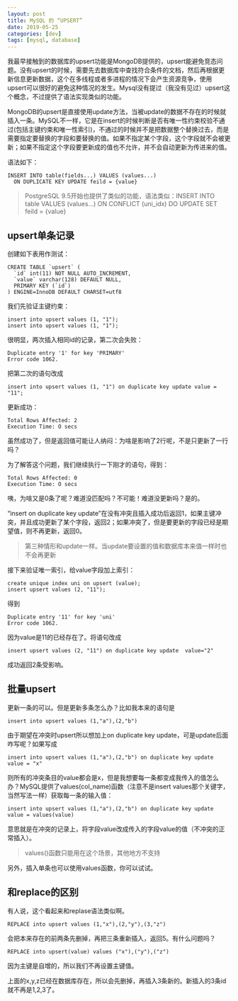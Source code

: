 ```yaml
---
layout: post
title: MySQL 的 “UPSERT”
date: 2019-05-25
categories: [dev]
tags: [mysql, database]
---
```

我最早接触到的数据库的upsert功能是MongoDB提供的，upsert能避免竞态问题。没有upsert的时候，需要先去数据库中查找符合条件的文档，然后再根据更新信息更新数据，这个在多线程或者多进程的情况下会产生资源竞争，使用upsert可以很好的避免这种情况的发生。Mysql没有提过（我没有见过）upsert这个概念，不过提供了语法实现类似的功能。

MongoDB的upsert是直接使用update方法，当被update的数据不存在的时候就插入一条。MySQL不一样，它是在insert的时候判断是否有唯一性约束校验不通过(包括主键约束和唯一性索引)，不通过的时候并不是把数据整个替换过去，而是需要指定要替换的字段和要替换的值。如果不指定某个字段，这个字段就不会被更新；如果不指定这个字段要更新成的值也不允许，并不会自动更新为传进来的值。

语法如下：
```
INSERT INTO table(fields...) VALUES (values...)
  ON DUPLICATE KEY UPDATE feild = {value}
```

> PostgreSQL 9.5开始也提供了类似的功能，语法类似：INSERT INTO table VALUES (values...) ON CONFLICT (uni_idx) DO UPDATE SET feild = {value}

## upsert单条记录
创建如下表用作测试：
```
CREATE TABLE `upsert` (
  `id` int(11) NOT NULL AUTO_INCREMENT,
  `value` varchar(128) DEFAULT NULL,
  PRIMARY KEY (`id`)
) ENGINE=InnoDB DEFAULT CHARSET=utf8
```
我们先验证主键约束：
```
insert into upsert values (1, "1");
insert into upsert values (1, "1");
```
很明显，两次插入相同id的记录，第二次会失败：
```
Duplicate entry '1' for key 'PRIMARY'
Error code 1062.
```
把第二次的语句改成
```
insert into upsert values (1, "1") on duplicate key update value = "11";
```
更新成功：
```
Total Rows Affected: 2
Execution Time: O secs
```
虽然成功了，但是返回值可能让人纳闷：为啥是影响了2行呢，不是只更新了一行吗？

为了解答这个问题，我们继续执行一下刚才的语句，得到：
```
Total Rows Affected: 0
Execution Time: O secs
```
咦，为啥又是0条了呢？难道没匹配吗？不可能！难道没更新吗？是的。

“insert on duplicate key update”在没有冲突且插入成功后返回1，如果主键冲突，并且成功更新了某个字段，返回2；如果冲突了，但是要更新的字段已经是期望值，则不再更新，返回0。
> 第三种情形和update一样。当update要设置的值和数据库本来值一样时也不会再更新

接下来验证唯一索引，给value字段加上索引：
```
create unique index uni on upsert (value);
insert upsert values (2, "11");
```
得到
```
Duplicate entry '11' for key 'uni'
Error code 1062.
```
因为value是11的已经存在了。将语句改成
```
insert upsert values (2, "11") on duplicate key update  value="2"
```
成功返回2条受影响。
## 批量upsert
更新一条的可以。但是更新多条怎么办？比如我本来的语句是
```
insert into upsert values (1,"a"),(2,"b")
```
由于期望在冲突时upsert所以想加上on duplicate key update，可是update后面咋写呢？如果写成
```
insert into upsert values (1,"a"),(2,"b") on duplicate key update value = "x"
```
则所有的冲突条目的value都会是x，但是我想要每一条都变成我传入的值怎么办？MySQL提供了values(col_name)函数（注意不是insert values那个关键字，当然写法一样）获取每一条的输入值：
```
insert into upsert values (1,"a"),(2,"b") on duplicate key update value = values(value)
```
意思就是在冲突的记录上，将字段value改成传入的字段value的值（不冲突的正常插入）。

> values()函数只能用在这个场景，其他地方不支持

另外，插入单条也可以使用values函数，你可以试试。
## 和replace的区别

有人说，这个看起来和replase语法类似啊。

```
REPLACE into upsert values (1,"x"),(2,"y"),(3,"z")
```
会把本来存在的前两条先删掉，再把三条重新插入，返回5。有什么问题吗？
```
REPLACE into upsert(value) values ("x"),("y"),("z")
```
因为主键是自增的，所以我们不再设置主键值。

上面的x,y,z已经在数据库存在，所以会先删掉，再插入3条新的。新插入的3条id就不再是1,2,3了。


